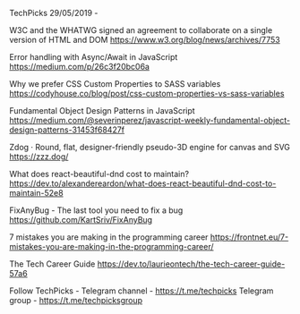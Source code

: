 TechPicks 29/05/2019 -

W3C and the WHATWG signed an agreement to collaborate on a single version of HTML and DOM
https://www.w3.org/blog/news/archives/7753

Error handling with Async/Await in JavaScript
https://medium.com/p/26c3f20bc06a

Why we prefer CSS Custom Properties to SASS variables
https://codyhouse.co/blog/post/css-custom-properties-vs-sass-variables

Fundamental Object Design Patterns in JavaScript
https://medium.com/@severinperez/javascript-weekly-fundamental-object-design-patterns-31453f68427f

Zdog · Round, flat, designer-friendly pseudo-3D engine for canvas and SVG
https://zzz.dog/

What does react-beautiful-dnd cost to maintain?
https://dev.to/alexandereardon/what-does-react-beautiful-dnd-cost-to-maintain-52e8

FixAnyBug - The last tool you need to fix a bug 
https://github.com/KartSriv/FixAnyBug

7 mistakes you are making in the programming career
https://frontnet.eu/7-mistakes-you-are-making-in-the-programming-career/

The Tech Career Guide
https://dev.to/laurieontech/the-tech-career-guide-57a6

Follow TechPicks -
Telegram channel - https://t.me/techpicks
Telegram group - https://t.me/techpicksgroup